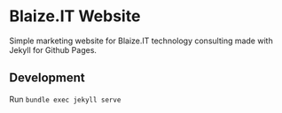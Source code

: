 # Blaize.IT Website

Simple marketing website for Blaize.IT technology consulting made with Jekyll for Github Pages.

## Development

Run `bundle exec jekyll serve`
